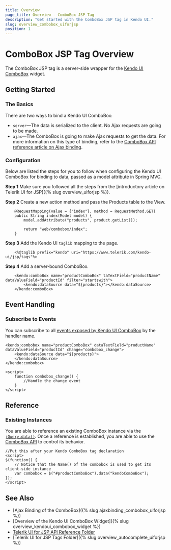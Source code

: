```yaml
---
title: Overview
page_title: Overview - ComboBox JSP Tag
description: "Get started with the ComboBox JSP tag in Kendo UI."
slug: overview_combobox_uiforjsp
position: 1
---
```


# ComboBox JSP Tag Overview

The ComboBox JSP tag is a server-side wrapper for the [Kendo UI ComboBox](/api/javascript/ui/combobox) widget.

## Getting Started

### The Basics

There are two ways to bind a Kendo UI ComboBox:

* `server`&mdash;The data is serialized to the client. No Ajax requests are going to be made.
* `ajax`&mdash;The ComboBox is going to make Ajax requests to get the data. For more information on this type of binding, refer to the [ComboBox API reference article on Ajax binding](/jsp/tags/combobox/ajax-binding).

### Configuration

Below are listed the steps for you to follow when configuring the Kendo UI ComboBox for binding to data, passed as a model attribute in Spring MVC.

**Step 1** Make sure you followed all the steps from the [introductory article on Telerik UI for JSP]({% slug overview_uiforjsp %}).

**Step 2** Create a new action method and pass the Products table to the View.



        @RequestMapping(value = {"index"}, method = RequestMethod.GET)
        public String index(Model model) {
            model.addAttribute("products", product.getList());

            return "web/combobox/index";
        }

**Step 3** Add the Kendo UI `taglib` mapping to the page.



        <%@taglib prefix="kendo" uri="https://www.telerik.com/kendo-ui/jsp/tags"%>

**Step 4** Add a server-bound ComboBox.



        <kendo:comboBox name="productComboBox" taTextField="productName" dataValueField="productId" filter="startswith">
            <kendo:dataSource data="${products}"></kendo:dataSource>
        </kendo:comboBox>

## Event Handling

### Subscribe to Events

You can subscribe to all [events exposed by Kendo UI ComboBox](/api/javascript/ui/combobox#events) by the handler name.



    <kendo:combobox name="productComboBox" dataTextField="productName" dataValueField="productId" change="combobox_change">
        <kendo:dataSource data="${products}">
        </kendo:dataSource>
    </kendo:combobox>

    <script>
        function combobox_change() {
            //Handle the change event
        }
    </script>

## Reference

### Existing Instances

You are able to reference an existing ComboBox instance via the [`jQuery.data()`](https://api.jquery.com/jQuery.data/). Once a reference is established, you are able to use the [ComboBox API](/api/javascript/ui/combobox#methods) to control its behavior.



    //Put this after your Kendo ComboBox tag declaration
    <script>
    $(function() {
        // Notice that the Name() of the combobox is used to get its client-side instance
        var combobox = $("#productComboBox").data("kendoComboBox");
    });
    </script>

## See Also

* [Ajax Binding of the ComboBox]({% slug ajaxbinding_combobox_uiforjsp %})
* [Overview of the Kendo UI ComboBox Widget]({% slug overview_kendoui_combobox_widget %})
* [Telerik UI for JSP API Reference Folder](/api/jsp/autocomplete/animation)
* [Telerik UI for JSP Tags Folder]({% slug overview_autocomplete_uiforjsp %})
